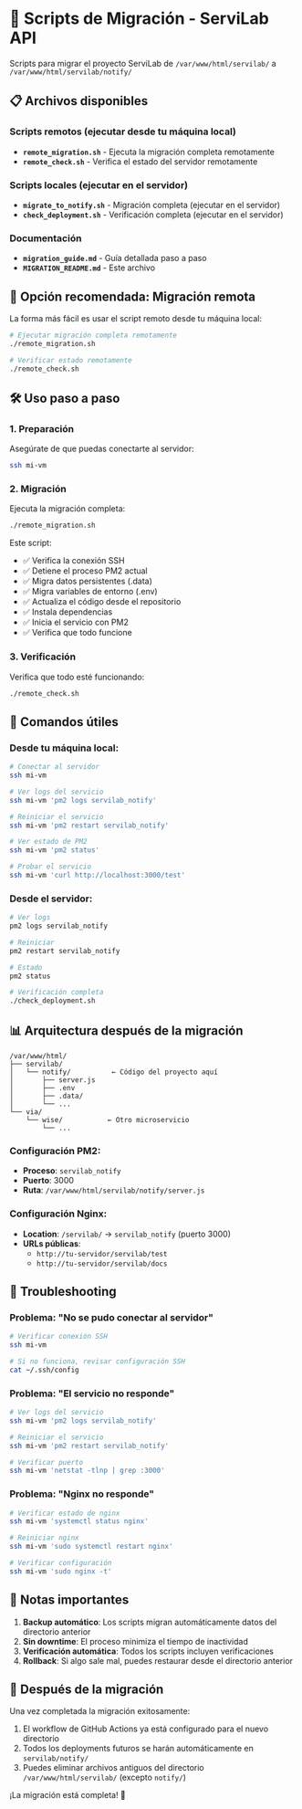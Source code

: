 # 🚀 Scripts de Migración - ServiLab API

Scripts para migrar el proyecto ServiLab de `/var/www/html/servilab/` a `/var/www/html/servilab/notify/`

## 📋 Archivos disponibles

### Scripts remotos (ejecutar desde tu máquina local)
- **`remote_migration.sh`** - Ejecuta la migración completa remotamente
- **`remote_check.sh`** - Verifica el estado del servidor remotamente

### Scripts locales (ejecutar en el servidor)
- **`migrate_to_notify.sh`** - Migración completa (ejecutar en el servidor)
- **`check_deployment.sh`** - Verificación completa (ejecutar en el servidor)

### Documentación
- **`migration_guide.md`** - Guía detallada paso a paso
- **`MIGRATION_README.md`** - Este archivo

## 🎯 Opción recomendada: Migración remota

La forma más fácil es usar el script remoto desde tu máquina local:

```bash
# Ejecutar migración completa remotamente
./remote_migration.sh

# Verificar estado remotamente
./remote_check.sh
```

## 🛠️ Uso paso a paso

### 1. Preparación
Asegúrate de que puedas conectarte al servidor:
```bash
ssh mi-vm
```

### 2. Migración
Ejecuta la migración completa:
```bash
./remote_migration.sh
```

Este script:
- ✅ Verifica la conexión SSH
- ✅ Detiene el proceso PM2 actual
- ✅ Migra datos persistentes (.data)
- ✅ Migra variables de entorno (.env)
- ✅ Actualiza el código desde el repositorio
- ✅ Instala dependencias
- ✅ Inicia el servicio con PM2
- ✅ Verifica que todo funcione

### 3. Verificación
Verifica que todo esté funcionando:
```bash
./remote_check.sh
```

## 🔧 Comandos útiles

### Desde tu máquina local:
```bash
# Conectar al servidor
ssh mi-vm

# Ver logs del servicio
ssh mi-vm 'pm2 logs servilab_notify'

# Reiniciar el servicio
ssh mi-vm 'pm2 restart servilab_notify'

# Ver estado de PM2
ssh mi-vm 'pm2 status'

# Probar el servicio
ssh mi-vm 'curl http://localhost:3000/test'
```

### Desde el servidor:
```bash
# Ver logs
pm2 logs servilab_notify

# Reiniciar
pm2 restart servilab_notify

# Estado
pm2 status

# Verificación completa
./check_deployment.sh
```

## 📊 Arquitectura después de la migración

```
/var/www/html/
├── servilab/
│   └── notify/          ← Código del proyecto aquí
│       ├── server.js
│       ├── .env
│       ├── .data/
│       └── ...
└── via/
    └── wise/           ← Otro microservicio
        └── ...
```

### Configuración PM2:
- **Proceso**: `servilab_notify`
- **Puerto**: 3000
- **Ruta**: `/var/www/html/servilab/notify/server.js`

### Configuración Nginx:
- **Location**: `/servilab/` → `servilab_notify` (puerto 3000)
- **URLs públicas**: 
  - `http://tu-servidor/servilab/test`
  - `http://tu-servidor/servilab/docs`

## 🚨 Troubleshooting

### Problema: "No se pudo conectar al servidor"
```bash
# Verificar conexión SSH
ssh mi-vm

# Si no funciona, revisar configuración SSH
cat ~/.ssh/config
```

### Problema: "El servicio no responde"
```bash
# Ver logs del servicio
ssh mi-vm 'pm2 logs servilab_notify'

# Reiniciar el servicio
ssh mi-vm 'pm2 restart servilab_notify'

# Verificar puerto
ssh mi-vm 'netstat -tlnp | grep :3000'
```

### Problema: "Nginx no responde"
```bash
# Verificar estado de nginx
ssh mi-vm 'systemctl status nginx'

# Reiniciar nginx
ssh mi-vm 'sudo systemctl restart nginx'

# Verificar configuración
ssh mi-vm 'sudo nginx -t'
```

## 📝 Notas importantes

1. **Backup automático**: Los scripts migran automáticamente datos del directorio anterior
2. **Sin downtime**: El proceso minimiza el tiempo de inactividad
3. **Verificación automática**: Todos los scripts incluyen verificaciones
4. **Rollback**: Si algo sale mal, puedes restaurar desde el directorio anterior

## 🎉 Después de la migración

Una vez completada la migración exitosamente:

1. El workflow de GitHub Actions ya está configurado para el nuevo directorio
2. Todos los deployments futuros se harán automáticamente en `servilab/notify/`
3. Puedes eliminar archivos antiguos del directorio `/var/www/html/servilab/` (excepto `notify/`)

¡La migración está completa! 🚀 